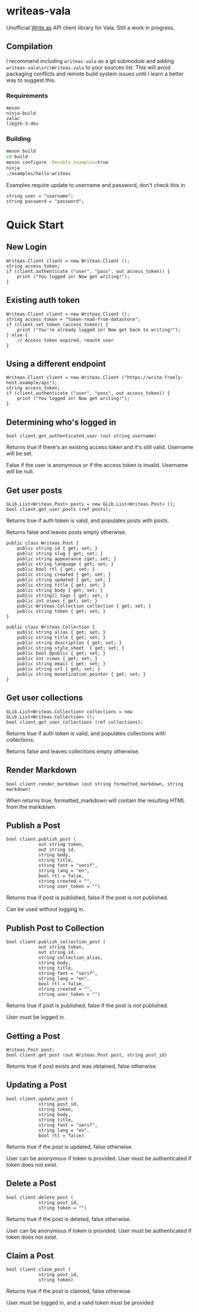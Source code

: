 # writeas-vala

Unofficial [Write.as](https://write.as) API client library for Vala. Still a work in progress.

## Compilation

I recommend including `writeas-vala` as a git submodule and adding `writeas-vala\src\Writeas.vala` to your sources list. This will avoid packaging conflicts and remote build system issues until I learn a better way to suggest this.

### Requirements

```
meson
ninja-build
valac
libgtk-3-dev
```

### Building

```bash
meson build
cd build
meson configure -Denable_examples=true
ninja
./examples/hello-writeas
```

Examples require update to username and password, don't check this in

```
string user = "username";
string password = "password";
```

# Quick Start

## New Login

```vala
Writeas.Client client = new Writeas.Client ();
string access_token;
if (client.authenticate ("user", "pass", out access_token)) {
    print ("You logged in! Now get writing!");
}
```

## Existing auth token

```vala
Writeas.Client client = new Writeas.Client ();
string access_token = "token-read-from-datastore";
if (client.set_token (access_token)) {
    print ("You're already logged in! Now get back to writing!");
} else {
    // Access token expired, reauth user
}
```

## Using a different endpoint

```vala
Writeas.Client client = new Writeas.Client ("https://write-freely-host.example/api");
string access_token;
if (client.authenticate ("user", "pass", out access_token)) {
    print ("You logged in! Now get writing!");
}
```

## Determining who's logged in

```vala
bool client.get_authenticated_user (out string username)
```

Returns true if there's an existing access token and it's still valid. Username will be set.

False if the user is anonymous or if the access token is invalid. Username will be null.

## Get user posts

```vala
GLib.List<Writeas.Post> posts = new GLib.List<Writeas.Post> ();
bool client.get_user_posts (ref posts);
```

Returns true if auth token is valid, and populates posts with posts.

Returns false and leaves posts empty otherwise.

```vala
public class Writeas.Post {
    public string id { get; set; }
    public string slug { get; set; }
    public string appearance {get; set; }
    public string language { get; set; }
    public bool rtl { get; set; }
    public string created { get; set; }
    public string updated { get; set; }
    public string title { get; set; }
    public string body { get; set; }
    public string[] tags { get; set; }
    public int views { get; set; }
    public Writeas.Collection collection { get; set; }
    public string token { get; set; }
}

public class Writeas.Collection {
    public string alias { get; set; }
    public string title { get; set; }
    public string description { get; set; }
    public string style_sheet  { get; set; }
    public bool @public { get; set; }
    public int views { get; set; }
    public string email { get; set; }
    public string url { get; set; }
    public string monetization_pointer { get; set; }
}
```

## Get user collections

```vala
GLib.List<Writeas.Collection> collections = new GLib.List<Writeas.Collection> ();
bool client.get_user_collections (ref collections);
```

Returns true if auth token is valid, and populates collections with collections.

Returns false and leaves collections empty otherwise.

## Render Markdown

```vala
bool client.render_markdown (out string formatted_markdown, string markdown)
```

When returns true, formatted_markdown will contain the resulting HTML from the markdown.

## Publish a Post

```vala
bool client.publish_post (
            out string token,
            out string id,
            string body,
            string title,
            string font = "serif",
            string lang = "en",
            bool rtl = false,
            string created = "",
            string user_token = "")
```

Returns true if post is published, false if the post is not published.

Can be used without logging in.

## Publish Post to Collection

```vala
bool client.publish_collection_post (
            out string token,
            out string id,
            string collection_alias,
            string body,
            string title,
            string font = "serif",
            string lang = "en",
            bool rtl = false,
            string created = "",
            string user_token = "")
```

Returns true if post is published, false if the post is not published.

User must be logged in.

## Getting a Post

```vala
Writeas.Post post;
bool client.get_post (out Writeas.Post post, string post_id)
```

Returns true if post exists and was obtained, false otherwise.

## Updating a Post

```vala
bool client.update_post (
            string post_id,
            string token,
            string body,
            string title,
            string font = "serif",
            string lang = "en",
            bool rtl = false)
```

Returns true if the post is updated, false otherwise.

User can be anonymous if token is provided. User must be authenticated if token does not exist.

## Delete a Post

```vala
bool client.delete_post (
            string post_id,
            string token = "")
```

Returns true if the post is deleted, false otherwise.

User can be anonymous if token is provided. User must be authenticated if token does not exist.

## Claim a Post

```vala
bool client.claim_post (
            string post_id,
            string token)
```

Returns true if the post is claimed, false otherwise.

User must be logged in, and a valid token must be provided


